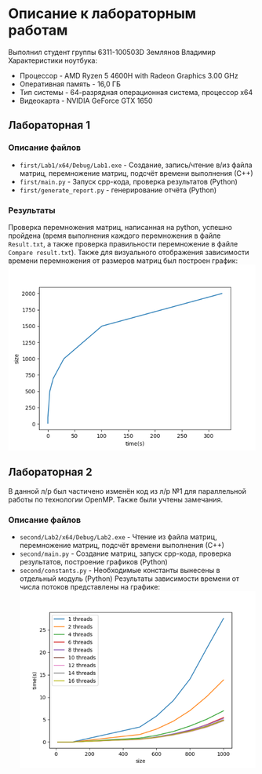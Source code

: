 # Описание к лабораторным работам
Выполнил студент группы 6311-100503D Землянов Владимир
Характеристики ноутбука:
* Процессор -  AMD Ryzen 5 4600H with Radeon Graphics 3.00 GHz
* Оперативная память - 16,0 ГБ 
* Тип системы - 64-разрядная операционная система, процессор x64
* Видеокарта - NVIDIA GeForce GTX 1650

## Лабораторная 1
### Описание файлов
* `first/Lab1/x64/Debug/Lab1.exe` - Создание, запись/чтение в/из файла матриц, перемножение матриц, подсчёт времени выполнения (С++)
* `first/main.py` - Запуск cpp-кода, проверка результатов (Python)
* `first/generate_report.py` - генерирование отчёта (Python)
### Результаты
Проверка перемножения матриц, написанная на python, успешно пройдена (время выполнения каждого перемножения в файле `Result.txt`, а также проверка правильности перемножение в файле `Compare result.txt`).
Также для визуального отображения зависимости времени перемножения от размеров матриц был построен график:
![image](https://github.com/AvtoBBus/Bus_Station_19/blob/cd787724a2b0607e7d5a8d12f3713829b036729e/first/img.png)

## Лабораторная 2
В данной л/р был частичено изменён код из л/р №1 для параллельной работы по технологии OpenMP. 
Также были учтены замечания.
### Описание файлов
* `second/Lab2/x64/Debug/Lab2.exe` - Чтение из файла матриц, перемножение матриц, подсчёт времени выполнения (С++)
* `second/main.py` - Создание матриц, запуск cpp-кода, проверка результатов, построение графиков (Python)
* `second/constants.py` - Необходимые константы вынесены в отдельный модуль (Python)
Результаты зависимости времени от числа потоков представлены на графике:
![image](https://github.com/AvtoBBus/Bus_Station_19/blob/cd787724a2b0607e7d5a8d12f3713829b036729e/second/img.png)
